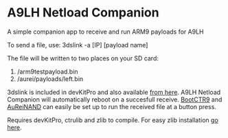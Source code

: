 # A9LH Netload Companion
A simple companion app to receive and run ARM9 payloads for A9LH

To send a file, use:
3dslink -a [IP] [payload name]

The file will be written to two places on your SD card:
1. /arm9testpayload.bin
2. /aurei/payloads/left.bin

3dslink is included in devKitPro and also available [from here](http://davejmurphy.com/3dslink/). A9LH Netload Companion will automatically reboot on a succesfull receive. [BootCTR9](https://github.com/hartmannaf/BootCtr9/releases) and [AuReiNAND](https://github.com/AuroraWright/AuReiNand) can easily be set up to run the received file at a button press.

Requires devKitPro, ctrulib and zlib to compile. For easy zlib installation [go here](https://github.com/devkitPro/3ds_portlibs).

